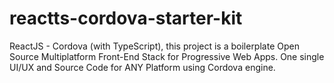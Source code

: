 # reactts-cordova-starter-kit
ReactJS - Cordova (with TypeScript), this project is a boilerplate Open Source Multiplatform Front-End Stack for Progressive Web Apps. One single UI/UX and Source Code for ANY Platform using Cordova engine.
